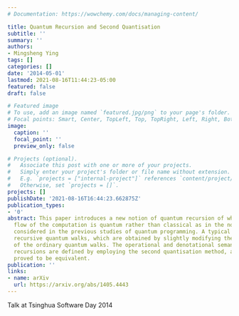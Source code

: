 ```yaml
---
# Documentation: https://wowchemy.com/docs/managing-content/

title: Quantum Recursion and Second Quantisation
subtitle: ''
summary: ''
authors:
- Mingsheng Ying
tags: []
categories: []
date: '2014-05-01'
lastmod: 2021-08-16T11:44:23-05:00
featured: false
draft: false

# Featured image
# To use, add an image named `featured.jpg/png` to your page's folder.
# Focal points: Smart, Center, TopLeft, Top, TopRight, Left, Right, BottomLeft, Bottom, BottomRight.
image:
  caption: ''
  focal_point: ''
  preview_only: false

# Projects (optional).
#   Associate this post with one or more of your projects.
#   Simply enter your project's folder or file name without extension.
#   E.g. `projects = ["internal-project"]` references `content/project/deep-learning/index.md`.
#   Otherwise, set `projects = []`.
projects: []
publishDate: '2021-08-16T16:44:23.662875Z'
publication_types:
- '0'
abstract: This paper introduces a new notion of quantum recursion of which the control
  flow of the computation is quantum rather than classical as in the notions of recursion
  considered in the previous studies of quantum programming. A typical example is
  recursive quantum walks, which are obtained by slightly modifying the construction
  of the ordinary quantum walks. The operational and denotational semantics of quantum
  recursions are defined by employing the second quantisation method, and they are
  proved to be equivalent.
publication: ''
links:
- name: arXiv
  url: https://arxiv.org/abs/1405.4443
---
```

Talk at Tsinghua Software Day 2014